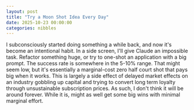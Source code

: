 ```yaml
---
layout: post
title: "Try a Moon Shot Idea Every Day"
date: 2025-10-23 00:00:00
categories: nibbles
---
```


I subconsciously started doing something a while back, and now it's become an intentional habit. In a side screen, I'll give Claude an impossible task. Refactor something huge, or try to one-shot an application with a big prompt. The success rate is somewhere in the 5-10% range. That might seem low, but it's essentially a marginal-cost zero half court shot that pays big when it works. This is largely a side effect of delayed market effects on an industry gobbling up capital and trying to convert long term loyalty through unsustainable subscription prices. As such, I don't think it will be around forever. While it is, might as well get some big wins with minimal marginal effort.
